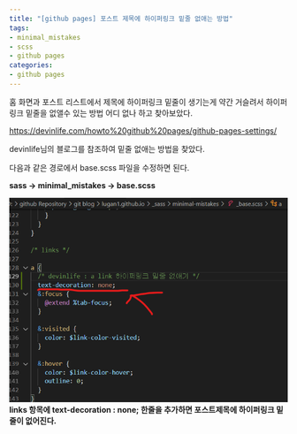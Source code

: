 ```yaml
---
title: "[github pages] 포스트 제목에 하이퍼링크 밑줄 없애는 방법"
tags:
- minimal_mistakes
- scss
- github pages
categories:
- github pages
---
```


홈 화면과 포스트 리스트에서 제목에 하이퍼링크 밑줄이 생기는게 약간 거슬려서 하이퍼링크 밑줄을 없앨수 있는 방법 어디 없나 하고 찾아보았다.

<https://devinlife.com/howto%20github%20pages/github-pages-settings/>

devinlife님의 블로그를 참조하여 밑줄 없애는 방법을 찾았다.



다음과 같은 경로에서 base.scss 파일을 수정하면 된다.


**sass -> minimal_mistakes -> base.scss**




![](/assets/image/posts_image/hyperlink_undline.png)
**links 항목에 text-decoration : none; 한줄을 추가하면 포스트제목에 하이퍼링크 밑줄이 없어진다.**

